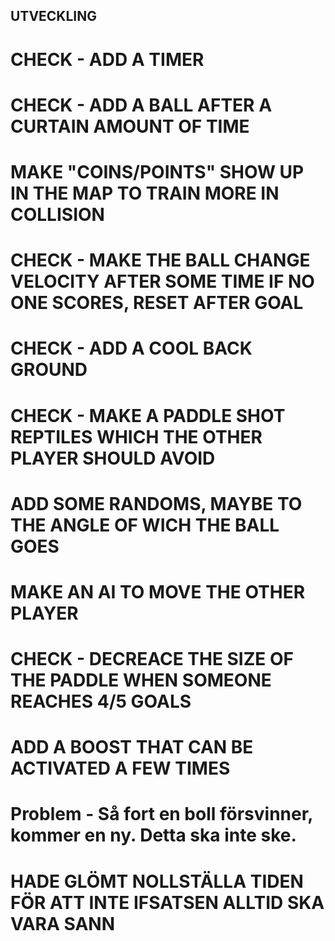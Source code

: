 ## UTVECKLING
# CHECK -   ADD A TIMER
# CHECK -   ADD A BALL AFTER A CURTAIN AMOUNT OF TIME
#           MAKE "COINS/POINTS" SHOW UP IN THE MAP TO TRAIN MORE IN COLLISION
# CHECK -   MAKE THE BALL CHANGE VELOCITY AFTER SOME TIME IF NO ONE SCORES, RESET AFTER GOAL
# CHECK -   ADD A COOL BACK GROUND
# CHECK -   MAKE A PADDLE SHOT REPTILES WHICH THE OTHER PLAYER SHOULD AVOID
#           ADD SOME RANDOMS, MAYBE TO THE ANGLE OF WICH THE BALL GOES
#           MAKE AN AI TO MOVE THE OTHER PLAYER
# CHECK -   DECREACE THE SIZE OF THE PADDLE WHEN SOMEONE REACHES 4/5 GOALS
#           ADD A BOOST THAT CAN BE ACTIVATED A FEW TIMES

# Problem - Så fort en boll försvinner, kommer en ny. Detta ska inte ske. 
# HADE GLÖMT NOLLSTÄLLA TIDEN FÖR ATT INTE IFSATSEN ALLTID SKA VARA SANN

